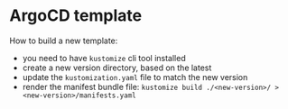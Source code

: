 # ArgoCD template 

How to build a new template:
- you need to have `kustomize` cli tool installed
- create a new version directory, based on the latest
- update the `kustomization.yaml` file to match the new version
- render the manifest bundle file: `kustomize build ./<new-version>/ > <new-version>/manifests.yaml`
